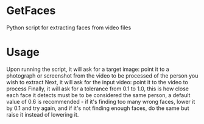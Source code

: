 # GetFaces
Python script for extracting faces from video files


# Usage
Upon running the script, it will ask for a target image: point it to a photograph or screenshot from the video to be processed of the person you wish to extract
Next, it will ask for the input video: point it to the video to process
Finally, it will ask for a tolerance from 0.1 to 1.0, this is how close each face it detects must be to be considered the same person, a default value of 0.6 is recommended - if it's finding too many wrong faces, lower it by 0.1 and try again, and if it's not finding enough faces, do the same but raise it instead of lowering it.
